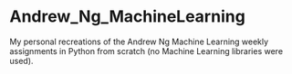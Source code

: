 # Andrew_Ng_MachineLearning
My personal recreations of the Andrew Ng Machine Learning weekly assignments in Python from scratch (no Machine Learning libraries were used).
